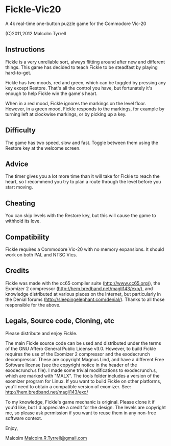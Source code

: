 # Fickle-Vic20
A 4k real-time one-button puzzle game for the Commodore Vic-20

(C)2011,2012 Malcolm Tyrrell

## Instructions
Fickle is a very unreliable sort, always flitting around after new and
different things. This game has decided to teach Fickle to be steadfast by
playing hard-to-get.

Fickle has two moods, red and green, which can be toggled by pressing any key
except Restore. That's all the control you have, but fortunately it's enough to
help Fickle win the game's heart.

When in a red mood, Fickle ignores the markings on the level floor. However, in
a green mood, Fickle responds to the markings, for example by turning left at
clockwise markings, or by picking up a key.  

## Difficulty
The game has two speed, slow and fast. Toggle between them using the Restore
key at the welcome screen.

## Advice
The timer gives you a lot more time than it will take for Fickle to reach the
heart, so I recommend you try to plan a route through the level before you
start moving.

## Cheating
You can skip levels with the Restore key, but this will cause the game to
withhold its love.

## Compatibility
Fickle requires a Commodore Vic-20 with no memory expansions. It should work
on both PAL and NTSC Vics.

## Credits
Fickle was made with the cc65 compiler suite (http://www.cc65.org/),
the Exomizer 2 compressor (http://hem.bredband.net/magli143/exo/), and
knowledge distributed at various places on the Internet, but particularly in
the Denial forums (http://sleepingelephant.com/denial/). Thanks to all those
responsible for the above.

## Legals, Source code, Cloning, etc
Please distribute and enjoy Fickle.

The main Fickle source code can be used and distributed under the terms of the
GNU Affero General Public License v3.0. However, to build Fickle requires the use of
the Exomizer 2 compressor and the exodecrunch decompressor. These are copyright
Magnus Lind, and have a different Free Software license (see the copyright
notice in the header of the exodecrunch.s file). I made some trivial
modifications to exodecrunch.s, which are marked with "MALX". The tools folder
includes a version of the exomizer program for Linux. If you want to build
Fickle on other platforms, you'll need to obtain a compatible version of
exomizer. See:
http://hem.bredband.net/magli143/exo/

To my knowledge, Fickle's game mechanic is original. Please clone it if you'd
like, but I'd appreciate a credit for the design. The levels are copyright me,
so please ask permission if you want to reuse them in any non-free software
context.

Enjoy,

Malcolm
Malcolm.R.Tyrrell@gmail.com

